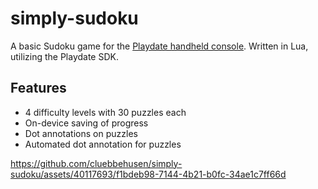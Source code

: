 # simply-sudoku

A basic Sudoku game for the [Playdate handheld console](https://play.date/). Written in Lua, utilizing the Playdate SDK.

## Features

- 4 difficulty levels with 30 puzzles each
- On-device saving of progress
- Dot annotations on puzzles
- Automated dot annotation for puzzles

https://github.com/cluebbehusen/simply-sudoku/assets/40117693/f1bdeb98-7144-4b21-b0fc-34ae1c7ff66d


